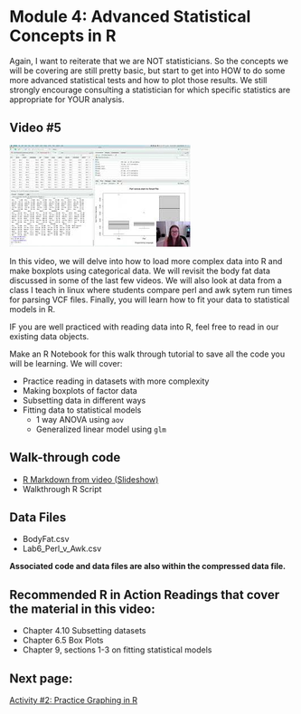 Module 4: Advanced Statistical Concepts in R
================

Again, I want to reiterate that we are NOT statisticians. So the
concepts we will be covering are still pretty basic, but start to get
into HOW to do some more advanced statistical tests and how to plot
those results. We still strongly encourage consulting a statistician for
which specific statistics are appropriate for YOUR analysis.

## Video #5

[![](../../images/mq3.jpg)](https://youtu.be/68xVMiaDbx8)

In this video, we will delve into how to load more complex data into R
and make boxplots using categorical data. We will revisit the body fat
data discussed in some of the last few videos. We will also look at data
from a class I teach in linux where students compare perl and awk sytem
run times for parsing VCF files. Finally, you will learn how to fit your
data to statistical models in R.

IF you are well practiced with reading data into R, feel free to read in
our existing data objects.

Make an R Notebook for this walk through tutorial to save all the code
you will be learning. We will cover:

-   Practice reading in datasets with more complexity
-   Making boxplots of factor data
-   Subsetting data in different ways
-   Fitting data to statistical models
    -   1 way ANOVA using `aov`
    -   Generalized linear model using `glm`

## Walk-through code

-   [R Markdown from video
    (Slideshow)](http://htmlpreview.github.io/?https://github.com/StevisonLab/R_Mini_Course/blob/main/modules/Module_5/4.04.Advanced_Statistical_Concepts_in_R.html)
-   Walkthrough R Script

## Data Files

-   BodyFat.csv
-   Lab6_Perl_v\_Awk.csv

**Associated code and data files are also within the compressed data
file.**

## Recommended R in Action Readings that cover the material in this video:

-   Chapter 4.10 Subsetting datasets
-   Chapter 6.5 Box Plots
-   Chapter 9, sections 1-3 on fitting statistical models

## Next page:

[Activity #2: Practice Graphing in
R](https://github.com/StevisonLab/R_Mini_Course/blob/main/modules/Activity_2/Activity2.md)

